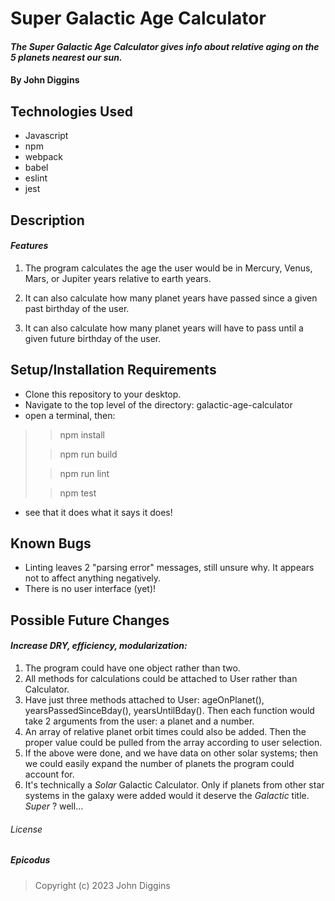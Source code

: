 # Super Galactic Age Calculator

#### *The Super Galactic Age Calculator gives info about relative aging on the 5 planets nearest our sun.*

#### By John Diggins

## Technologies Used

* Javascript
* npm
* webpack
* babel
* eslint
* jest

## Description
#### *Features*
1. The program calculates the age the user would be in Mercury, Venus, Mars, or Jupiter years relative to earth years.

2. It can also calculate how many planet years have passed since a given past birthday of the user.

3. It can also calculate how many planet years will have to pass until a given future birthday of the user.

## Setup/Installation Requirements
* Clone this repository to your desktop.
* Navigate to the top level of the directory: galactic-age-calculator
* open a terminal, then:
>>npm install
>
>>npm run build
>
>>npm run lint
>
>>npm test
* see that it does what it says it does!

## Known Bugs
- Linting leaves 2 "parsing error" messages, still unsure why. It appears not to affect anything negatively.
- There is no user interface (yet)!


## Possible Future Changes
#### *Increase DRY, efficiency, modularization:*
1. The program could have one object rather than two.  
2. All methods for calculations could be attached to User rather than Calculator.
3. Have just three methods attached to User: ageOnPlanet(), yearsPassedSinceBday(), yearsUntilBday(). Then each function would take 2 arguments from the user: a planet and a number. 
4. An array of relative planet orbit times could also be added. Then the proper value could be pulled from the array according to user selection.
5. If the above were done, and we have data on other solar systems; then we could easily expand the number of planets the program could account for.
6. It's technically a *Solar* Galactic Calculator.  Only if planets from other star systems in the galaxy were added would it deserve the *Galactic* title.  *Super* ? well...

###### License

##### Epicodus
>Copyright (c) 2023 John Diggins